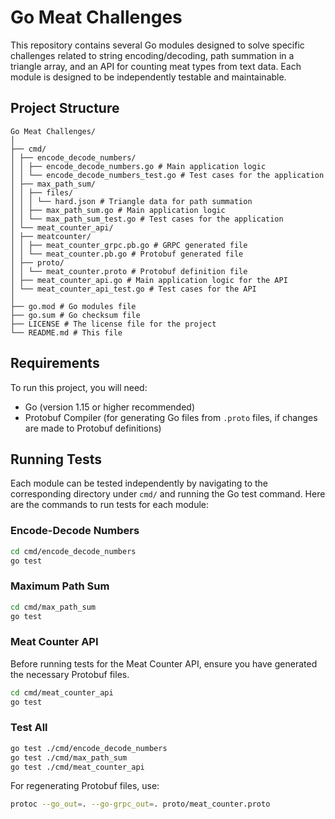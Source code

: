 
# Go Meat Challenges

This repository contains several Go modules designed to solve specific challenges related to string encoding/decoding, path summation in a triangle array, and an API for counting meat types from text data. Each module is designed to be independently testable and maintainable.

## Project Structure

```
Go Meat Challenges/
│
├── cmd/
│ ├── encode_decode_numbers/
│ │ ├── encode_decode_numbers.go # Main application logic
│ │ └── encode_decode_numbers_test.go # Test cases for the application
│ ├── max_path_sum/
│ │ ├── files/
│ │ │ └── hard.json # Triangle data for path summation
│ │ ├── max_path_sum.go # Main application logic
│ │ └── max_path_sum_test.go # Test cases for the application
│ └── meat_counter_api/
│ ├── meatcounter/
│ │ ├── meat_counter_grpc.pb.go # GRPC generated file
│ │ └── meat_counter.pb.go # Protobuf generated file
│ ├── proto/
│ │ └── meat_counter.proto # Protobuf definition file
│ ├── meat_counter_api.go # Main application logic for the API
│ └── meat_counter_api_test.go # Test cases for the API
│
├── go.mod # Go modules file
├── go.sum # Go checksum file
├── LICENSE # The license file for the project
└── README.md # This file
```

## Requirements

To run this project, you will need:

- Go (version 1.15 or higher recommended)
- Protobuf Compiler (for generating Go files from `.proto` files, if changes are made to Protobuf definitions)

## Running Tests

Each module can be tested independently by navigating to the corresponding directory under `cmd/` and running the Go test command. Here are the commands to run tests for each module:

### Encode-Decode Numbers

```bash
cd cmd/encode_decode_numbers
go test
```

### Maximum Path Sum

```bash
cd cmd/max_path_sum
go test
```

### Meat Counter API

Before running tests for the Meat Counter API, ensure you have generated the necessary Protobuf files.

```bash
cd cmd/meat_counter_api
go test
```

### Test All
```bash
go test ./cmd/encode_decode_numbers
go test ./cmd/max_path_sum
go test ./cmd/meat_counter_api
```

For regenerating Protobuf files, use:

```bash
protoc --go_out=. --go-grpc_out=. proto/meat_counter.proto
```
